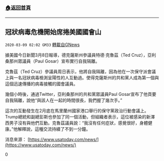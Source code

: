 ###  [:house:返回首頁](https://github.com/ourhimalayas/txt)
---

## 冠狀病毒危機開始席捲美國國會山
`2020-03-09 02:02 GM33` [轉載自GNews](https://gnews.org/zh-hant/134811/)

據美國今日新聞3月8日報導，德克薩斯州參議員特德·克魯茲（Ted Cruz），亞利桑那州眾議員（Paul Gosar）宣布實行自我隔離。

克魯茲（Ted Cruz）參議員周日表示，他將自我隔離，因為他在一次保守派會議上與一名冠狀病毒檢測呈陽性的人互動過。使得克薩斯州的共和黨人成為第一個與這個迅速傳播的病毒接觸的國會議員。

幾個小時後，通過Twitter，亞利桑那州的共和黨眾議員Paul Gosar宣布了他頁要自我隔離，說他“與該人在一起的時間很長，我們握了幾次手。”

這次的互動發生在2月底在馬里蘭州國家港口舉行的保守黨政治行動會議上。 Trump總統和副總彭斯也參加了同一個活動，但組織者表示，這位被感染的新澤西男子沒有與他們互動。克魯茲議員說：“我沒有任何症狀，感覺很好，身體健康。”他解釋說，這種交流持續了不到一分鐘。

消息來源： [https://www.usatoday.com/news/](https://www.usatoday.com/news/)

0
